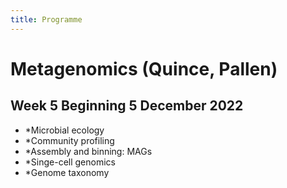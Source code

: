 ```yaml
---
title: Programme
---
```


# Metagenomics (Quince, Pallen)

## Week 5 Beginning 5 December 2022 

* *Microbial ecology
* *Community profiling
* *Assembly and binning: MAGs
* *Singe-cell genomics 
* *Genome taxonomy
